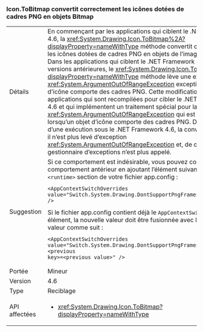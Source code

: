 ### <a name="icontobitmap-successfully-converts-icons-with-png-frames-into-bitmap-objects"></a>Icon.ToBitmap convertit correctement les icônes dotées de cadres PNG en objets Bitmap

|   |   |
|---|---|
|Détails|En commençant par les applications qui ciblent le .NET Framework 4.6, la <xref:System.Drawing.Icon.ToBitmap%2A?displayProperty=nameWithType> méthode convertit correctement les icônes dotées de cadres PNG en objets de l’image Bitmap. Dans les applications qui ciblent le .NET Framework 4.5.2 et versions antérieures, le <xref:System.Drawing.Icon.ToBitmap%2A?displayProperty=nameWithType> méthode lève une exception une <xref:System.ArgumentOutOfRangeException> exception si l’objet d’icône comporte des cadres PNG. Cette modification affecte les applications qui sont recompilées pour cibler le .NET Framework 4.6 et qui implémentent un traitement spécial pour la <xref:System.ArgumentOutOfRangeException> qui est levée lorsqu’un objet d’icône comporte des cadres PNG. Dans le cadre d’une exécution sous le .NET Framework 4.6, la conversion aboutit, il n’est plus levé d’exception <xref:System.ArgumentOutOfRangeException> et, de ce fait, le gestionnaire d’exceptions n’est plus appelé.|
|Suggestion|Si ce comportement est indésirable, vous pouvez conserver le comportement antérieur en ajoutant l’élément suivant à la <code>&lt;runtime&gt;</code> section de votre fichier app.config :<pre><code class="language-xml">&lt;AppContextSwitchOverrides&#13;&#10;value=&quot;Switch.System.Drawing.DontSupportPngFramesInIcons=true&quot; /&gt;&#13;&#10;</code></pre>Si le fichier app.config contient déjà le <code>AppContextSwitchOverrides</code> élément, la nouvelle valeur doit être fusionnée avec l’attribut de valeur comme suit :<pre><code class="language-xml">&lt;AppContextSwitchOverrides&#13;&#10;value=&quot;Switch.System.Drawing.DontSupportPngFramesInIcons=true;&lt;previous key&gt;=&lt;previous value&gt;&quot; /&gt;&#13;&#10;</code></pre>|
|Portée|Mineur|
|Version|4.6|
|Type|Reciblage|
|API affectées|<ul><li><xref:System.Drawing.Icon.ToBitmap?displayProperty=nameWithType></li></ul>|

